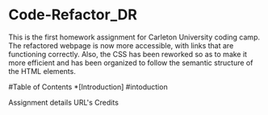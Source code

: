 # Code-Refactor_DR

This is the first homework assignment for Carleton University coding camp. The refactored webpage is now more accessible, with links  that are functioning correctly. Also, the CSS has been reworked so as to make it more efficient and has been organized to follow the semantic structure of the HTML elements.

#Table of Contents
 *[Introduction] #intoduction
 
 
 
 
 Assignment details
 URL's
 Credits
 
